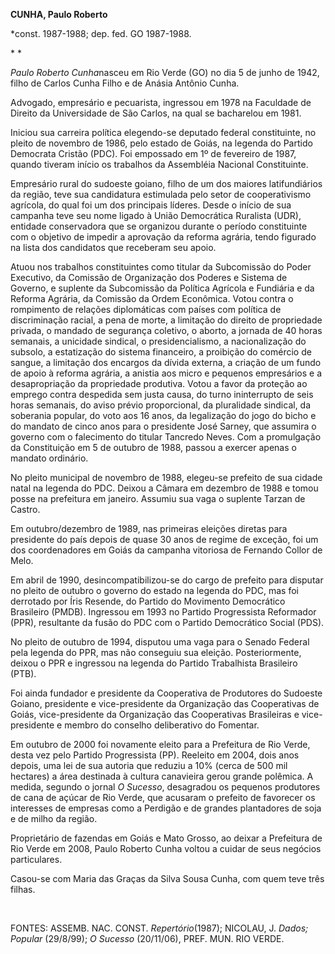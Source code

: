 **CUNHA, Paulo Roberto**

\*const. 1987-1988; dep. fed. GO 1987-1988.

* *

*Paulo Roberto Cunha*nasceu em Rio Verde (GO) no dia 5 de junho de 1942,
filho de Carlos Cunha Filho e de Anásia Antônio Cunha.

Advogado, empresário e pecuarista, ingressou em 1978 na Faculdade de
Direito da Universidade de São Carlos, na qual se bacharelou em 1981.

Iniciou sua carreira política elegendo-se deputado federal constituinte,
no pleito de novembro de 1986, pelo estado de Goiás, na legenda do
Partido Democrata Cristão (PDC). Foi empossado em 1º de fevereiro de
1987, quando tiveram início os trabalhos da Assembléia Nacional
Constituinte.

Empresário rural do sudoeste goiano, filho de um dos maiores
latifundiários da região, teve sua candidatura estimulada pelo setor de
cooperativismo agrícola, do qual foi um dos principais líderes. Desde o
início de sua campanha teve seu nome ligado à União Democrática
Ruralista (UDR), entidade conservadora que se organizou durante o
período constituinte com o objetivo de impedir a aprovação da reforma
agrária, tendo figurado na lista dos candidatos que receberam seu apoio.

Atuou nos trabalhos constituintes como titular da Subcomissão do Poder
Executivo, da Comissão de Organização dos Poderes e Sistema de Governo,
e suplente da Subcomissão da Política Agrícola e Fundiária e da Reforma
Agrária, da Comissão da Ordem Econômica. Votou contra o rompimento de
relações diplomáticas com países com política de discriminação racial, a
pena de morte, a limitação do direito de propriedade privada, o mandado
de segurança coletivo, o aborto, a jornada de 40 horas semanais, a
unicidade sindical, o presidencialismo, a nacionalização do subsolo, a
estatização do sistema financeiro, a proibição do comércio de sangue, a
limitação dos encargos da dívida externa, a criação de um fundo de apoio
à reforma agrária, a anistia aos micro e pequenos empresários e a
desapropriação da propriedade produtiva. Votou a favor da proteção ao
emprego contra despedida sem justa causa, do turno ininterrupto de seis
horas semanais, do aviso prévio proporcional, da pluralidade sindical,
da soberania popular, do voto aos 16 anos, da legalização do jogo do
bicho e do mandato de cinco anos para o presidente José Sarney, que
assumira o governo com o falecimento do titular Tancredo Neves. Com a
promulgação da Constituição em 5 de outubro de 1988, passou a exercer
apenas o mandato ordinário.

No pleito municipal de novembro de 1988, elegeu-se prefeito de sua
cidade natal na legenda do PDC. Deixou a Câmara em dezembro de 1988 e
tomou posse na prefeitura em janeiro. Assumiu sua vaga o suplente Tarzan
de Castro.

Em outubro/dezembro de 1989, nas primeiras eleições diretas para
presidente do país depois de quase 30 anos de regime de exceção, foi um
dos coordenadores em Goiás da campanha vitoriosa de Fernando Collor de
Melo.

Em abril de 1990, desincompatibilizou-se do cargo de prefeito para
disputar no pleito de outubro o governo do estado na legenda do PDC, mas
foi derrotado por Íris Resende, do Partido do Movimento Democrático
Brasileiro (PMDB). Ingressou em 1993 no Partido Progressista Reformador
(PPR), resultante da fusão do PDC com o Partido Democrático Social
(PDS).

No pleito de outubro de 1994, disputou uma vaga para o Senado Federal
pela legenda do PPR, mas não conseguiu sua eleição. Posteriormente,
deixou o PPR e ingressou na legenda do Partido Trabalhista Brasileiro
(PTB).

Foi ainda fundador e presidente da Cooperativa de Produtores do Sudoeste
Goiano, presidente e vice-presidente da Organização das Cooperativas de
Goiás, vice-presidente da Organização das Cooperativas Brasileiras e
vice-presidente e membro do conselho deliberativo do Fomentar.

Em outubro de 2000 foi novamente eleito para a Prefeitura de Rio Verde,
desta vez pelo Partido Progressista (PP). Reeleito em 2004, dois anos
depois, uma lei de sua autoria que reduziu a 10% (cerca de 500 mil
hectares) a área destinada à cultura canavieira gerou grande polêmica. A
medida, segundo o jornal *O Sucesso*, desagradou os pequenos produtores
de cana de açúcar de Rio Verde, que acusaram o prefeito de favorecer os
interesses de empresas como a Perdigão e de grandes plantadores de soja
e de milho da região.

Proprietário de fazendas em Goiás e Mato Grosso, ao deixar a Prefeitura
de Rio Verde em 2008, Paulo Roberto Cunha voltou a cuidar de seus
negócios particulares.

Casou-se com Maria das Graças da Silva Sousa Cunha, com quem teve três
filhas.

 

FONTES: ASSEMB. NAC. CONST. *Repertório*(1987); NICOLAU, J. *Dados;
Popular* (29/8/99); *O Sucesso* (20/11/06), PREF. MUN. RIO VERDE.

 
